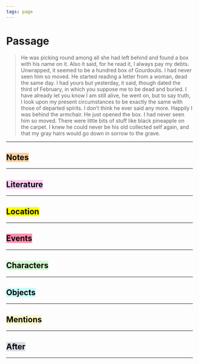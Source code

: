```yaml
---
tags: page
---
```


# Passage
> He was picking round among all she had left behind and found a box with his name on it. Also it said, for he read it, I always pay my debts. Unwrapped, it seemed to be a hundred box of Gourdoulis. I had never seen him so moved. He started reading a letter from a woman, dead the same day. I had yours but yesterday, it said, though dated the third of February, in which you suppose me to be dead and buried. I have already let you know I am still alive, he went on, but to say truth, I look upon my present circumstances to be exactly the same with those of departed spirits. I don’t think he ever said any more. Happily I was behind the armchair. He just opened the box. I had never seen him so moved. There were little bits of stuff like black pineapple on the carpet. I knew he could never be his old collected self again, and that my gray hairs would go down in sorrow to the grave.


---
## <mark style="background: #FFB86CA6;">Notes</mark>
---


## <mark style="background: #FFB8EBA6;">Literature</mark>
---

## <mark class="hltr-purple">Location</mark>
---

## <mark style="background: #FF5582A6;">Events</mark>
---

## <mark style="background: #BBFABBA6;">Characters</mark>
---

## <mark style="background: #ABF7F7A6;">Objects</mark>
---

## <mark style="background: #FFF3A3A6;">Mentions</mark>
---

## <mark style="background: #CACFD9A6;">After</mark>
---